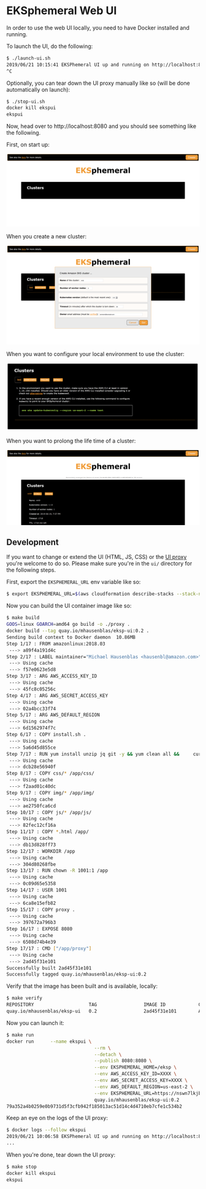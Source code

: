 # EKSphemeral Web UI

In order to use the web UI locally, you need to have Docker installed and running.

To launch the UI, do the following:

```sh
$ ./launch-ui.sh
2019/06/21 10:15:41 EKSPhemeral UI up and running on http://localhost:8080/
^C
```

Optionally, you can tear down the UI proxy manually like so (will be done automatically on launch):

```sh
$ ./stop-ui.sh
docker kill ekspui
ekspui
```

Now, head over to http://localhost:8080 and you should see something like the following.

First, on start up:

![EKSphemeral UI start](../img/screen-shot-2019-06-18-ui.png)

When you create a new cluster:

![EKSphemeral UI cluster create](../img/screen-shot-2019-06-21-ui-cluster-create.png)

When you want to configure your local environment to use the cluster:

![EKSphemeral UI cluster config](../img/screen-shot-2019-06-21-ui-cluster-config.png)

When you want to prolong the life time of a cluster:

![EKSphemeral UI prolonging lifetime](../img/screen-shot-2019-06-19-ui-cluster-prolong.png)


## Development

If you want to change or extend the UI (HTML, JS, CSS) or the [UI proxy](main.go) you're welcome to do so.
Please make sure you're in the `ui/` directory for the following steps. 

First, export the `EKSPHEMERAL_URL` env variable like so:

```sh
$ export EKSPHEMERAL_URL=$(aws cloudformation describe-stacks --stack-name eksp | jq '.Stacks[].Outputs[] | select(.OutputKey=="EKSphemeralAPIEndpoint").OutputValue' -r)
```

Now you can build the UI container image like so:

```sh
$ make build
GOOS=linux GOARCH=amd64 go build -o ./proxy .
docker build --tag quay.io/mhausenblas/eksp-ui:0.2 .
Sending build context to Docker daemon  10.86MB
Step 1/17 : FROM amazonlinux:2018.03
 ---> a89f4a191d4c
Step 2/17 : LABEL maintainer="Michael Hausenblas <hausenbl@amazon.com>"
 ---> Using cache
 ---> f57e0623e5d8
Step 3/17 : ARG AWS_ACCESS_KEY_ID
 ---> Using cache
 ---> 45fc8c05256c
Step 4/17 : ARG AWS_SECRET_ACCESS_KEY
 ---> Using cache
 ---> 02a4bcc33f74
Step 5/17 : ARG AWS_DEFAULT_REGION
 ---> Using cache
 ---> 6d1562974f7c
Step 6/17 : COPY install.sh .
 ---> Using cache
 ---> 5a6d45d855ce
Step 7/17 : RUN yum install unzip jq git -y && yum clean all &&     curl -sL https://bootstrap.pypa.io/get-pip.py -o get-pip.py &&     python get-pip.py && pip install awscli --upgrade &&     export EKSPHEMERAL_HOME=/eksp &&     chmod +x install.sh && ./install.sh
 ---> Using cache
 ---> dcb28e56940f
Step 8/17 : COPY css/* /app/css/
 ---> Using cache
 ---> f2aad01c40dc
Step 9/17 : COPY img/* /app/img/
 ---> Using cache
 ---> ae2750fca6cd
Step 10/17 : COPY js/* /app/js/
 ---> Using cache
 ---> 82fec12cf16a
Step 11/17 : COPY *.html /app/
 ---> Using cache
 ---> db13d828ff73
Step 12/17 : WORKDIR /app
 ---> Using cache
 ---> 304d80268fbe
Step 13/17 : RUN chown -R 1001:1 /app
 ---> Using cache
 ---> 0c09d65e5358
Step 14/17 : USER 1001
 ---> Using cache
 ---> 6ca8e15efb82
Step 15/17 : COPY proxy .
 ---> Using cache
 ---> 397672a796b3
Step 16/17 : EXPOSE 8080
 ---> Using cache
 ---> 6508d74b4e39
Step 17/17 : CMD ["/app/proxy"]
 ---> Using cache
 ---> 2ad45f31e101
Successfully built 2ad45f31e101
Successfully tagged quay.io/mhausenblas/eksp-ui:0.2
```

Verify that the image has been built and is available, locally:

```sh
$ make verify
REPOSITORY                    TAG                 IMAGE ID            CREATED             SIZE
quay.io/mhausenblas/eksp-ui   0.2                 2ad45f31e101        About an hour ago   449MB
```

Now you can launch it:

```sh
$ make run
docker run      --name ekspui \
                                --rm \
                                --detach \
                                --publish 8080:8080 \
                                --env EKSPHEMERAL_HOME=/eksp \
                                --env AWS_ACCESS_KEY_ID=XXXX \
                                --env AWS_SECRET_ACCESS_KEY=XXXX \
                                --env AWS_DEFAULT_REGION=us-east-2 \
                                --env EKSPHEMERAL_URL=https://nswn7lkjbk.execute-api.us-east-2.amazonaws.com/Prod \
                                quay.io/mhausenblas/eksp-ui:0.2
79a352a4b0259e0b9731d5f3cfb942f185013ac51d14c4d4710eb7cfe1c534b2
```

Keep an eye on the logs of the UI proxy:

```sh
$ docker logs --follow ekspui
2019/06/21 10:06:58 EKSPhemeral UI up and running on http://localhost:8080/
...
```

When you're done, tear down the UI proxy:

```sh
$ make stop
docker kill ekspui
ekspui
```